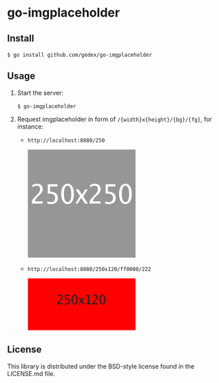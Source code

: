 go-imgplaceholder
=================

## Install

~~~text
$ go install github.com/gedex/go-imgplaceholder
~~~

## Usage

1. Start the server:

   ~~~text
   $ go-imgplaceholder
   ~~~

2. Request imgplaceholder in form of `/{width}x{height}/{bg}/{fg}`, for instance:

   * `http://localhost:8080/250`

     <img src="./screenshot-250x250.png">

   * `http://localhost:8080/250x120/ff0000/222`

     <img src="./screenshot-250x120-ff0000-222.png">

## License

This library is distributed under the BSD-style license found in the LICENSE.md file.
